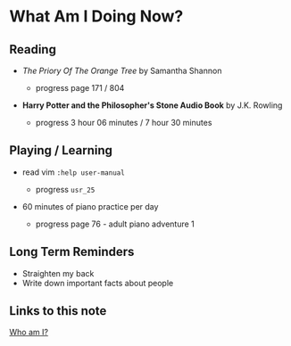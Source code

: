 # What Am I Doing Now?

## Reading

- _The Priory Of The Orange Tree_ by Samantha Shannon

  - progress page 171 / 804

- __Harry Potter and the Philosopher's Stone Audio Book__ by J.K. Rowling

  - progress 3 hour 06 minutes / 7 hour 30 minutes

## Playing / Learning

- read vim `:help user-manual`

  - progress `usr_25`

- 60 minutes of piano practice per day

  - progress page 76 - adult piano adventure 1

## Long Term Reminders

- Straighten my back
- Write down important facts about people

## Links to this note

[Who am I?](index.md)

